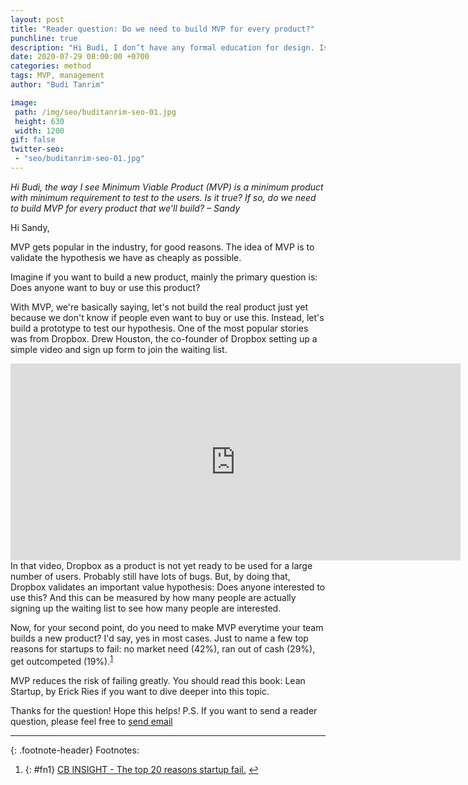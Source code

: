 ```yaml
---
layout: post
title: "Reader question: Do we need to build MVP for every product?"
punchline: true
description: "Hi Budi, I don’t have any formal education for design. Is it possible to work as a designer without any degree in Human Computer Interaction? Absolutely possible. In fact, I graduated in accounting. I have no formal education whatsoever."
date: 2020-07-29 08:00:00 +0700
categories: method
tags: MVP, management
author: "Budi Tanrim"

image:
 path: /img/seo/buditanrim-seo-01.jpg
 height: 630
 width: 1200
gif: false
twitter-seo: 
 - "seo/buditanrim-seo-01.jpg"
---
```


_Hi Budi, the way I see Minimum Viable Product (MVP) is a minimum product with minimum requirement to test to the users. Is it true? If so, do we need to build MVP for every product that we'll build? – Sandy_

Hi Sandy,

MVP gets popular in the industry, for good reasons. The idea of MVP is to validate the hypothesis we have as cheaply as possible.

Imagine if you want to build a new product, mainly the primary question is: Does anyone want to buy or use this product? 

With MVP, we're basically saying, let's not build the real product just yet because we don't know if people even want to buy or use this. Instead, let's build a prototype to test our hypothesis. One of the most popular stories was from Dropbox. Drew Houston, the co-founder of Dropbox setting up a simple video and sign up form to join the waiting list.

<iframe width="720" height="315" src="https://www.youtube.com/embed/7QmCUDHpNzE" frameborder="0" allow="accelerometer; autoplay; encrypted-media; gyroscope; picture-in-picture" allowfullscreen></iframe>
<br/>
In that video, Dropbox as a product is not yet ready to be used for a large number of users. Probably still have lots of bugs. But, by doing that, Dropbox validates an important value hypothesis: Does anyone interested to use this? And this can be measured by how many people are actually signing up the waiting list to see how many people are interested.

Now, for your second point, do you need to make MVP everytime your team builds a new product? I'd say, yes in most cases. Just to name a few top reasons for startups to fail: no market need (42%), ran out of cash (29%), get outcompeted (19%).<sup id="a1">[1](#fn1)</sup>

MVP reduces the risk of failing greatly. You should read this book: Lean Startup, by Erick Ries if you want to dive deeper into this topic.

Thanks for the question! Hope this helps!
P.S. If you want to send a reader question, please feel free to [send email](mailto:hi.buditanrim@gmail.com)

---

{: .footnote-header}
Footnotes:
1. {: #fn1} [CB INSIGHT - The top 20 reasons startup fail.](https://www.cbinsights.com/research/startup-failure-reasons-top/) [↩](#a1)
